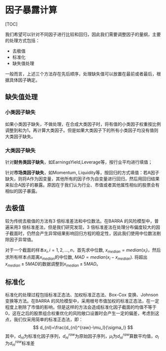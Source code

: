 # 因子暴露计算

[TOC]

我们希望可以针对不同因子进行比较和回归，因此我们需要调整因子的量纲，主要的处理方式包括：

* 去极值
* 标准化
* 缺失值处理

一般而言，上述三个方法存在先后顺序，处理缺失值可以放置在最前或者最后，根据具体因子确定。



## 缺失值处理

### 小类因子缺失

如果小类因子缺失，不做处理，在合成大类因子时，将有值的小类因子权重按比例调整到和为1，再计算大类因子。但是如果大类因子下的所有小类因子均没有值则大类因子缺失。

### 大类因子缺失

针对**财务类因子缺失**，如EarningsYield,Leverage等，按行业平均进行填值；

针对**市场类因子缺失**，如Momentum, Liquidity等，按回归的方式填值：若A因子缺失，则将A作为因变量，其他所有的因子作为自变量进行回归，然后用回归结果来拟合A因子的暴露。原因在于我们认为行业、市值或者其他属性相似的股票会有相似的因子暴露。



## 去极值

较为传统去极值的方法有3 倍标准差法和中位数法。在BARRA 的风险模型中，普遍采用3 倍标准差法，但是我们研究发现，3 倍标准差法在处理分布偏度较大的因子截面时，仍然会产生异常结果影响回归方程的稳定性，因此我们使用中位数法剔除因子异常值。

对于一个截面的样本$x_i,i=1,2,\dots,n$，首先求中位数, $x_{median}=median(x_i)$，然后求所有样本点距离$x_{median}$的中位数, $MAD = median(x_i-x_{median})$. 将超出$x_{median}\pm5MAD$的数据调整到$x_{median}\pm5MAD$。



## 标准化

标准化的处理过程包括标准正态法、加权标准正态法、Box-Cox 变换、Johnson 变换等方法。在BARRA 的风险模型中，采用根号市值加权的标准正态法，在一定程度上剔除了市值的影响，但是这样的方法会造成标准化因子截面的均值不等于0，这在之后的股票组合权重优化的风险敞口设置时会产生一定的偏差，考虑到这点，我们仅采用简单的标准正态法，即：
$$
d_{nl}=\frac{d_{nl}^{raw}-\mu_l}{\sigma_l}
$$
其中，$d_{nl}$为标准化因子序列，$d_{nl}^{raw}$为原始因子序列，$\mu_l$为$d_{nl}^{raw}$算数平均值，$\sigma_l$为$d_{nl}^{raw}$标准差





